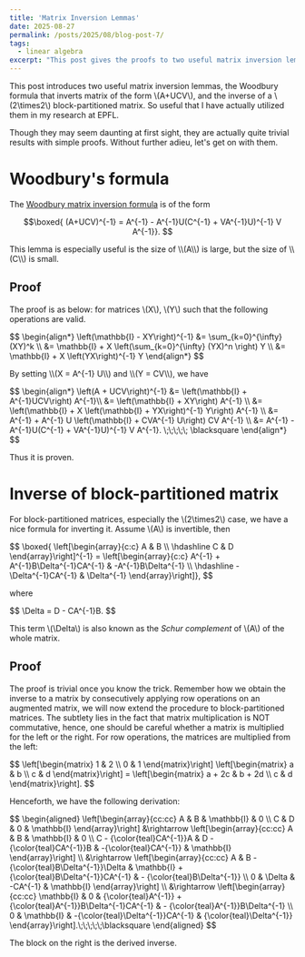 ```yaml
---
title: 'Matrix Inversion Lemmas'
date: 2025-08-27
permalink: /posts/2025/08/blog-post-7/
tags:
  - linear algebra
excerpt: "This post gives the proofs to two useful matrix inversion lemmas, the Woodbury formula that inverts matrix of the form \\(A+UCV\\), and the inverse of a \\(2\times2\\) block-partitioned matrix."
---
```


This post introduces two useful matrix inversion lemmas, the Woodbury formula that inverts matrix of the form \\(A+UCV\\), and the inverse of a \\(2\times2\\) block-partitioned matrix. So useful that I have actually utilized them in my research at EPFL.

Though they may seem daunting at first sight, they are actually quite trivial results with simple proofs. Without further adieu, let's get on with them. 

# Woodbury's formula
The [Woodbury matrix inversion formula](https://en.wikipedia.org/wiki/Woodbury_matrix_identity#Direct_proof) is of the form
<p>

$$\boxed{
(A+UCV)^{-1} = A^{-1} - A^{-1}U(C^{-1} + VA^{-1}U)^{-1} V A^{-1}}.
$$
</p>
This lemma is especially useful is the size of \\(A\\) is large, but the size of \\(C\\) is small.

## Proof
The proof is as below: for matrices \\(X\\), \\(Y\\) such that the following operations are valid.
<p>
$$
\begin{align*}
    \left(\mathbb{I} - XY\right)^{-1} &= \sum_{k=0}^{\infty} (XY)^k \\
    &= \mathbb{I} + X \left(\sum_{k=0}^{\infty} (YX)^n \right) Y \\
    &= \mathbb{I} + X \left(YX\right)^{-1} Y
\end{align*}
$$
</p>
By setting \\(X = A^{-1} U\\) and \\(Y = CV\\), we have
<p>
$$
\begin{align*}
    \left(A + UCV\right)^{-1} &= \left(\mathbb{I} + A^{-1}UCV\right) A^{-1}\\
    &= \left(\mathbb{I} + XY\right) A^{-1} \\
    &= \left(\mathbb{I} + X \left(\mathbb{I} + YX\right)^{-1} Y\right) A^{-1} \\
    &= A^{-1} + A^{-1} U \left(\mathbb{I} + CVA^{-1} U\right) CV A^{-1} \\
    &= A^{-1} - A^{-1}U(C^{-1} + VA^{-1}U)^{-1} V A^{-1}. \;\;\;\;\; \blacksquare
\end{align*}
$$
</p>
Thus it is proven.


# Inverse of block-partitioned matrix
For block-partitioned matrices, especially the \\(2\times2\\) case, we have a nice formula for inverting it. Assume \\(A\\) is invertible, then
<p>
$$ \boxed{
\left[\begin{array}{c:c}
A & B \\ \hdashline
C & D
\end{array}\right]^{-1} = \left[\begin{array}{c:c}
A^{-1} + A^{-1}B\Delta^{-1}CA^{-1} & -A^{-1}B\Delta^{-1} \\ \hdashline
-\Delta^{-1}CA^{-1} & \Delta^{-1}
\end{array}\right]},
$$
</p>
where
<p>
$$
\Delta = D - CA^{-1}B.
$$
</p>

This term \\(\Delta\\) is also known as the *Schur complement* of \\(A\\) of the whole matrix.

## Proof
The proof is trivial once you know the trick. Remember how we obtain the inverse to a matrix by consecutively applying row operations on an augmented matrix, we will now extend the procedure to block-partitioned matrices. The subtlety lies in the fact that matrix multiplication is NOT commutative, hence, one should be careful whether a matrix is multiplied for the left or the right. For row operations, the matrices are multiplied from the left:
<p>
$$
\left[\begin{matrix}
    1 & 2 \\ 0 & 1
\end{matrix}\right] \left[\begin{matrix}
    a & b \\ c & d
\end{matrix}\right] = \left[\begin{matrix}
    a + 2c & b + 2d \\ c & d
\end{matrix}\right].
$$
</p>
Henceforth, we have the following derivation:
<p>
$$
\begin{aligned}
    \left[\begin{array}{cc:cc}
        A & B & \mathbb{I} & 0 \\
        C & D & 0 & \mathbb{I}
    \end{array}\right] &\rightarrow \left[\begin{array}{cc:cc}
        A & B & \mathbb{I} & 0 \\
        C - {\color{teal}CA^{-1}}A & D - {\color{teal}CA^{-1}}B & -{\color{teal}CA^{-1}} & \mathbb{I}
    \end{array}\right] \\
    &\rightarrow \left[\begin{array}{cc:cc}
        A & B - {\color{teal}B\Delta^{-1}}\Delta & \mathbb{I} + {\color{teal}B\Delta^{-1}}CA^{-1} & - {\color{teal}B\Delta^{-1}} \\
        0 & \Delta & -CA^{-1} & \mathbb{I}
    \end{array}\right] \\
    &\rightarrow \left[\begin{array}{cc:cc}
        \mathbb{I} & 0 & {\color{teal}A^{-1}} + {\color{teal}A^{-1}}B\Delta^{-1}CA^{-1} & - {\color{teal}A^{-1}}B\Delta^{-1} \\
        0 & \mathbb{I} & -{\color{teal}\Delta^{-1}}CA^{-1} & {\color{teal}\Delta^{-1}}
    \end{array}\right].\;\;\;\;\;\blacksquare
\end{aligned}
$$
</p>
The block on the right is the derived inverse.